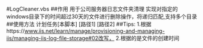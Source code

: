 #LogCleaner.vbs
##作用
用于公司服务器日志文件夹清理
实现对指定的windows目录下的时间超过30天的文件进行删除操作，将递归匹配,支持多个目录
##使用方法
计划任务[本脚本] [路径1] [路径2]
##Tips:
 1.根据https://www.iis.net/learn/manage/provisioning-and-managing-iis/managing-iis-log-file-storage#02改写，
 2.根据的是文件的创建时间